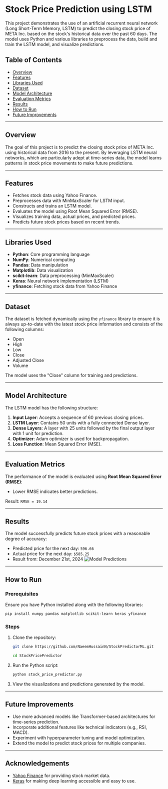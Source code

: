 # Stock Price Prediction using LSTM

This project demonstrates the use of an artificial recurrent neural network (Long Short-Term Memory, LSTM) to predict the closing stock price of META Inc. based on the stock's historical data over the past 60 days. The model uses Python and various libraries to preprocess the data, build and train the LSTM model, and visualize predictions.

## Table of Contents
- [Overview](#overview)
- [Features](#features)
- [Libraries Used](#libraries-used)
- [Dataset](#dataset)
- [Model Architecture](#model-architecture)
- [Evaluation Metrics](#evaluation-metrics)
- [Results](#results)
- [How to Run](#how-to-run)
- [Future Improvements](#future-improvements)


---

## Overview
The goal of this project is to predict the closing stock price of META Inc. using historical data from 2016 to the present. By leveraging LSTM neural networks, which are particularly adept at time-series data, the model learns patterns in stock price movements to make future predictions.

---

## Features
- Fetches stock data using Yahoo Finance.
- Preprocesses data with MinMaxScaler for LSTM input.
- Constructs and trains an LSTM model.
- Evaluates the model using Root Mean Squared Error (RMSE).
- Visualizes training data, actual prices, and predicted prices.
- Predicts future stock prices based on recent trends.

---

## Libraries Used
- **Python**: Core programming language
- **NumPy**: Numerical computing
- **Pandas**: Data manipulation
- **Matplotlib**: Data visualization
- **scikit-learn**: Data preprocessing (MinMaxScaler)
- **Keras**: Neural network implementation (LSTM)
- **yfinance**: Fetching stock data from Yahoo Finance

---

## Dataset
The dataset is fetched dynamically using the `yfinance` library to ensure it is always up-to-date with the latest stock price information and consists of the following columns:
- Open
- High
- Low
- Close
- Adjusted Close
- Volume


The model uses the "Close" column for training and predictions.

---

## Model Architecture
The LSTM model has the following structure:
1. **Input Layer**: Accepts a sequence of 60 previous closing prices.
2. **LSTM Layer**: Contains 50 units with a fully connected Dense layer.
3. **Dense Layers**: A layer with 25 units followed by the final output layer with 1 unit for prediction.
4. **Optimizer**: Adam optimizer is used for backpropagation.
5. **Loss Function**: Mean Squared Error (MSE).

---

## Evaluation Metrics
The performance of the model is evaluated using **Root Mean Squared Error (RMSE)**:
- Lower RMSE indicates better predictions.

Result: `RMSE = 19.14`

---

## Results
The model successfully predicts future stock prices with a reasonable degree of accuracy:
- Predicted price for the next day: `596.66`
- Actual price for the next day: `$585.25`
- Result from: December 21st, 2024
![Model Predictions](https://github.com/NaeemHussainN/StockPredictorML/blob/main/StockModel.png)

---

## How to Run
### Prerequisites
Ensure you have Python installed along with the following libraries:
```bash
pip install numpy pandas matplotlib scikit-learn keras yfinance
```

### Steps
1. Clone the repository:
   ```bash
   git clone https://github.com/NaeemHussainN/StockPredictorML.git

   cd StockPricePredictor
   ```
2. Run the Python script:
   ```bash
   python stock_price_predictor.py
   ```
3. View the visualizations and predictions generated by the model.

---

## Future Improvements
- Use more advanced models like Transformer-based architectures for time-series prediction.
- Incorporate additional features like technical indicators (e.g., RSI, MACD).
- Experiment with hyperparameter tuning and model optimization.
- Extend the model to predict stock prices for multiple companies.

---

## Acknowledgements
- [Yahoo Finance](https://finance.yahoo.com/) for providing stock market data.
- [Keras](https://keras.io/) for making deep learning accessible and easy to use.

